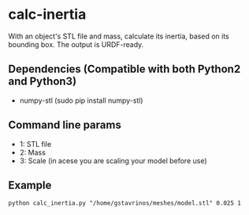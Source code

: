 # calc-inertia
With an object's STL file and mass, calculate its inertia, based on its bounding box. The output is URDF-ready.

## Dependencies (Compatible with both Python2 and Python3)
* numpy-stl (sudo pip install numpy-stl)

## Command line params
* 1: STL file
* 2: Mass
* 3: Scale (in acese you are scaling your model before use)

## Example
`python calc_inertia.py "/home/gstavrinos/meshes/model.stl" 0.025 1`
